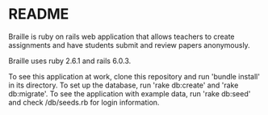 # README

Braille is ruby on rails web application that allows teachers to create assignments
and have students submit and review papers anonymously.

Braille uses ruby 2.6.1 and rails 6.0.3.

To see this application at work, clone this repository and run 'bundle install' in its directory. To set up the database, run 'rake db:create'
and 'rake db:migrate'. To see the application with example data, run 'rake db:seed' and check /db/seeds.rb for login information.  
